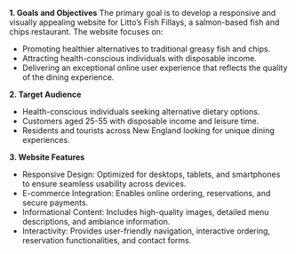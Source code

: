 **1. Goals and Objectives**
The primary goal is to develop a responsive and visually appealing website for Litto’s Fish Fillays, a salmon-based fish and chips restaurant. The website focuses on:
- Promoting healthier alternatives to traditional greasy fish and chips.
- Attracting health-conscious individuals with disposable income.
- Delivering an exceptional online user experience that reflects the quality of the dining experience.

**2. Target Audience**
- Health-conscious individuals seeking alternative dietary options.
- Customers aged 25-55 with disposable income and leisure time.
- Residents and tourists across New England looking for unique dining experiences.

**3. Website Features**
- Responsive Design: Optimized for desktops, tablets, and smartphones to ensure seamless usability across devices.
- E-commerce Integration: Enables online ordering, reservations, and secure payments.
- Informational Content: Includes high-quality images, detailed menu descriptions, and ambiance information.
- Interactivity: Provides user-friendly navigation, interactive ordering, reservation functionalities, and contact forms.

